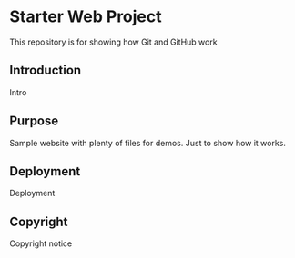 # Starter Web Project

This repository is for showing how Git and GitHub work

## Introduction

Intro 

## Purpose

Sample website with plenty of files for demos. Just to show how it works.

## Deployment
Deployment

## Copyright
Copyright notice